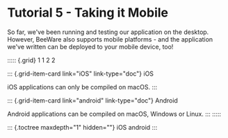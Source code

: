 # Tutorial 5 - Taking it Mobile

So far, we've been running and testing our application on the desktop.
However, BeeWare also supports mobile platforms - and the application
we've written can be deployed to your mobile device, too!

::::: {.grid}
1 1 2 2

::: {.grid-item-card link="iOS" link-type="doc"}
iOS

iOS applications can only be compiled on macOS.
:::

::: {.grid-item-card link="android" link-type="doc"}
Android

Android applications can be compiled on macOS, Windows or Linux.
:::
:::::

::: {.toctree maxdepth="1" hidden=""}
iOS android
:::
